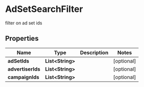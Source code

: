 

# AdSetSearchFilter

filter on ad set ids

## Properties

| Name | Type | Description | Notes |
|------------ | ------------- | ------------- | -------------|
|**adSetIds** | **List&lt;String&gt;** |  |  [optional] |
|**advertiserIds** | **List&lt;String&gt;** |  |  [optional] |
|**campaignIds** | **List&lt;String&gt;** |  |  [optional] |



